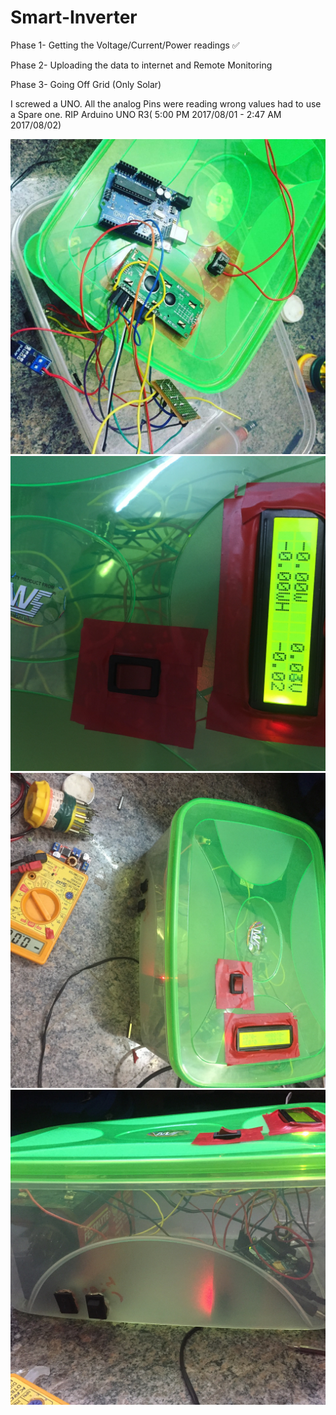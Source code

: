 # Smart-Inverter

Phase 1- Getting the Voltage/Current/Power readings ✅

Phase 2- Uploading the data to internet and Remote Monitoring

Phase 3- Going Off Grid (Only Solar)

I screwed a UNO. All the analog Pins were reading wrong values had to use a Spare one. RIP Arduino UNO R3( 5:00 PM 2017/08/01 - 2:47 AM 2017/08/02)

![Screenshot](pic1.jpg)
![Screenshot](pic2.jpg)
![Screenshot](pic3.jpg)
![Screenshot](pic4.jpg)

